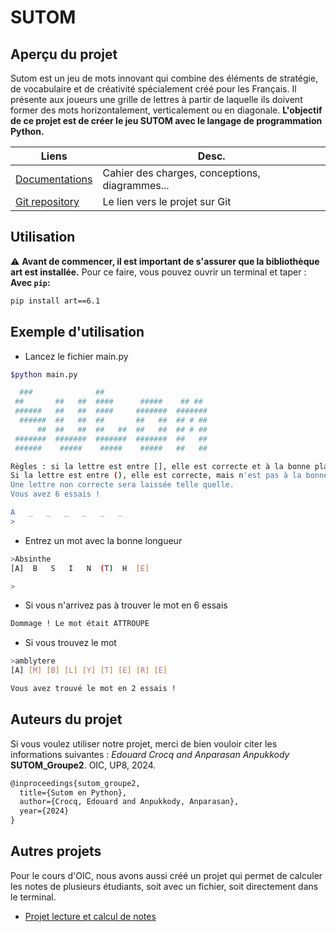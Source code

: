 # SUTOM

## Aperçu du projet

Sutom est un jeu de mots innovant qui combine des éléments de stratégie, de vocabulaire et de créativité spécialement créé pour les Français. Il présente aux joueurs une grille de lettres à partir de laquelle ils doivent former des mots horizontalement, verticalement ou en diagonale.
**L'objectif de ce projet est de créer le jeu SUTOM avec le langage de programmation Python.**

| Liens                                                                                           | Desc.                                          |
|-------------------------------------------------------------------------------------------------|------------------------------------------------|
| [Documentations](https://code.up8.edu/aanpukkody/sutom_groupe2/-/tree/main/Docs?ref_type=heads) | Cahier des charges, conceptions, diagrammes... |
| [Git repository](https://code.up8.edu/aanpukkody/sutom_groupe2)                                 | Le lien vers le projet sur Git                 |

## Utilisation
⚠️ **Avant de commencer, il est important de s'assurer que la bibliothèque art est installée.**
Pour ce faire, vous pouvez ouvrir un terminal et taper :
**Avec `pip`:**

```bash
pip install art==6.1
```

## Exemple d'utilisation

- Lancez le fichier main.py
```bash
$python main.py

  ###              ##
 ##       ##   ##  ####      #####    ## ##
 ######   ##   ##  ####     #######  #######
  ######  ##   ##  ##       ##   ##  ## # ##
      ##  ##   ##  ##   ##  ##   ##  ## # ##
 #######  #######  #######  #######  ##   ##
 ######    #####    #####    #####   ##   ##

Règles : si la lettre est entre [], elle est correcte et à la bonne place.
Si la lettre est entre (), elle est correcte, mais n'est pas à la bonne place.
Une lettre non correcte sera laissée telle quelle.
Vous avez 6 essais !

A   _   _   _   _   _   _
>
```
- Entrez un mot avec la bonne longueur

```bash
>Absinthe
[A]  B   S   I   N  (T)  H  [E] 

>
```

- Si vous n'arrivez pas à trouver le mot en 6 essais
```bash
Dommage ! Le mot était ATTROUPE
```

- Si vous trouvez le mot
```bash
>amblytere
[A] [M] [B] [L] [Y] [T] [E] [R] [E] 

Vous avez trouvé le mot en 2 essais !
```

## Auteurs du projet
Si vous voulez utiliser notre projet, merci de bien vouloir citer les informations suivantes :
*Edouard Crocq and Anparasan Anpukkody* **SUTOM_Groupe2**. OIC, UP8, 2024.

```LaTeX
@inproceedings{sutom_groupe2,
  title={Sutom en Python},
  author={Crocq, Edouard and Anpukkody, Anparasan},
  year={2024}
}
```

## Autres projets

Pour le cours d'OIC, nous avons aussi créé un projet qui permet de calculer les notes de plusieurs étudiants, soit avec un fichier, soit directement dans le terminal.
- [Projet lecture et calcul de notes](https://code.up8.edu/aanpukkody/code-lecture-et-calcul-de-notes-oic-groupe_3)


